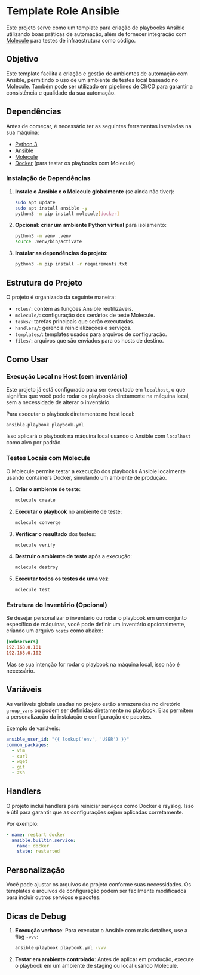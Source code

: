 # Template Role Ansible

Este projeto serve como um template para criação de playbooks Ansible utilizando boas práticas de automação, além de fornecer integração com [Molecule](https://molecule.readthedocs.io/en/latest/) para testes de infraestrutura como código.

## Objetivo

Este template facilita a criação e gestão de ambientes de automação com Ansible, permitindo o uso de um ambiente de testes local baseado no Molecule. Também pode ser utilizado em pipelines de CI/CD para garantir a consistência e qualidade da sua automação.

## Dependências

Antes de começar, é necessário ter as seguintes ferramentas instaladas na sua máquina:

- [Python 3](https://www.python.org/downloads/)
- [Ansible](https://docs.ansible.com/)
- [Molecule](https://molecule.readthedocs.io/en/latest/installation.html)
- [Docker](https://www.docker.com/) (para testar os playbooks com Molecule)

### Instalação de Dependências

1. **Instale o Ansible e o Molecule globalmente** (se ainda não tiver):

   ```bash
   sudo apt update
   sudo apt install ansible -y
   python3 -m pip install molecule[docker]
   ```

2. **Opcional: criar um ambiente Python virtual** para isolamento:

   ```bash
   python3 -m venv .venv
   source .venv/bin/activate
   ```

3. **Instalar as dependências do projeto**:

   ```bash
   python3 -m pip install -r requirements.txt
   ```

## Estrutura do Projeto

O projeto é organizado da seguinte maneira:

- `roles/`: contém as funções Ansible reutilizáveis.
- `molecule/`: configuração dos cenários de teste Molecule.
- `tasks/`: tarefas principais que serão executadas.
- `handlers/`: gerencia reinicializações e serviços.
- `templates/`: templates usados para arquivos de configuração.
- `files/`: arquivos que são enviados para os hosts de destino.

## Como Usar

### Execução Local no Host (sem inventário)

Este projeto já está configurado para ser executado em `localhost`, o que significa que você pode rodar os playbooks diretamente na máquina local, sem a necessidade de alterar o inventário.

Para executar o playbook diretamente no host local:

```bash
ansible-playbook playbook.yml
```

Isso aplicará o playbook na máquina local usando o Ansible com `localhost` como alvo por padrão.

### Testes Locais com Molecule

O Molecule permite testar a execução dos playbooks Ansible localmente usando containers Docker, simulando um ambiente de produção.

1. **Criar o ambiente de teste**:

   ```bash
   molecule create
   ```

2. **Executar o playbook** no ambiente de teste:

   ```bash
   molecule converge
   ```

3. **Verificar o resultado** dos testes:

   ```bash
   molecule verify
   ```

4. **Destruir o ambiente de teste** após a execução:

   ```bash
   molecule destroy
   ```

5. **Executar todos os testes de uma vez**:

   ```bash
   molecule test
   ```

### Estrutura do Inventário (Opcional)

Se desejar personalizar o inventário ou rodar o playbook em um conjunto específico de máquinas, você pode definir um inventário opcionalmente, criando um arquivo `hosts` como abaixo:

```ini
[webservers]
192.168.0.101
192.168.0.102
```

Mas se sua intenção for rodar o playbook na máquina local, isso não é necessário.

## Variáveis

As variáveis globais usadas no projeto estão armazenadas no diretório `group_vars` ou podem ser definidas diretamente no playbook. Elas permitem a personalização da instalação e configuração de pacotes.

Exemplo de variáveis:

```yaml
ansible_user_id: "{{ lookup('env', 'USER') }}"
common_packages:
  - vim
  - curl
  - wget
  - git
  - zsh
```

## Handlers

O projeto inclui handlers para reiniciar serviços como Docker e rsyslog. Isso é útil para garantir que as configurações sejam aplicadas corretamente. 

Por exemplo:

```yaml
- name: restart docker
  ansible.builtin.service:
    name: docker
    state: restarted
```

## Personalização

Você pode ajustar os arquivos do projeto conforme suas necessidades. Os templates e arquivos de configuração podem ser facilmente modificados para incluir outros serviços e pacotes.

## Dicas de Debug

1. **Execução verbose**: Para executar o Ansible com mais detalhes, use a flag `-vvv`:

   ```bash
   ansible-playbook playbook.yml -vvv
   ```

2. **Testar em ambiente controlado**: Antes de aplicar em produção, execute o playbook em um ambiente de staging ou local usando Molecule.